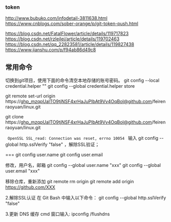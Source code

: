 ### token

http://www.bubuko.com/infodetail-3811638.html
https://www.cnblogs.com/sober-orange/p/git-token-push.html



https://blog.csdn.net/FatalFlower/article/details/119717823
https://blog.csdn.net/rzleilei/article/details/119702463
https://blog.csdn.net/qq_22823581/article/details/119827438
https://www.jianshu.com/p/f94ab86d49c8


## 常用命令
切换到git项目，使用下面的命令清空本地存储的账号密码。
git config --local credential.helper ""
git config --global credential.helper store



git remote set-url origin https://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@github.com/feirenraoyuan/linux.git

git clone https://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@github.com/feirenraoyuan/linux.git


<code> OpenSSL SSL_read: Connection was reset, errno 10054 </code>
输入 git config --global http.sslVerify "false" ，解除SSL验证；


===
git config user.name
git config user.email

修改，用户名，邮箱
git config --global user.name "xxx"
git config --global user.email "xxx"

移除仓库，重新添加
git remote rm origin
git remote add origin https://github.com/XXX

2.解除SSL认证
在 Git Bash 中输入以下命令：
git config --global http.sslVerify "false"

3.更新 DNS 缓存
cmd 窗口输入: ipconfig /flushdns

